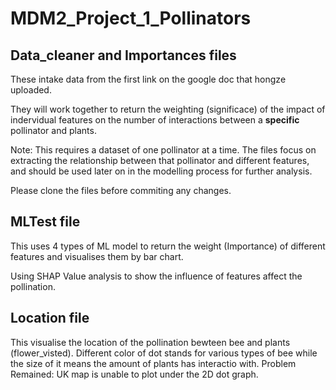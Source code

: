# MDM2_Project_1_Pollinators

## Data_cleaner and Importances files

These intake data from the first link on the google doc that hongze uploaded.

They will work together to return the weighting (significace) of the impact of indervidual features on the number of interactions between a **specific** pollinator and plants.

Note: This requires a dataset of one pollinator at a time. The files focus on extracting the relationship between that pollinator and different features, and should be used later on in the modelling process for further analysis.

Please clone the files before commiting any changes.

## MLTest file

This uses 4 types of ML model to return the weight (Importance) of different features and visualises them by bar chart.

Using SHAP Value analysis to show the influence of features affect the pollination.

## Location file
This visualise the location of the pollination bewteen bee and plants (flower_visted). Different color of dot stands for various types of bee while the size of it means the amount of plants has interactio with. Problem Remained: UK map is unable to plot under the 2D dot graph.
